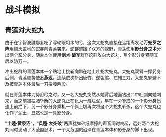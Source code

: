 # 战斗模拟

## 青莲对大蛇丸

由于在宇智波鼬那里吃了写轮眼幻术的亏，这次大蛇丸直接在远距离发动**万蛇罗之阵**用铺天盖地的蛇群向青莲袭来。蛇群遮挡了双方的视野，青莲使用**影分身之术**分出两个影分身，随后本体使用**剑术·破军**刺穿蛇群攻向大蛇丸，两个影分身紧随其后以防万一。

冲出蛇群的青莲本体一个贴地上挑斩向趴在地上吐蛇大蛇丸，大蛇丸双臂一撑躬身后侧，青莲顺势使出**燕返**，连续依次斩出唐竹、逆袈裟、左雉三刀，大蛇丸躲避不及被青莲本体最后一刀拦腰两段。

就在青莲本体刀势用尽之时，又一名大蛇丸突然从她背后地面钻出口中吐剑向她刺来，而之前被拦腰斩断的大蛇丸正在化为一滩烂泥，早在一旁警戒的一个影分身迅速上前拦下，另一个影分身乘机一个斜上切再次将这个大蛇丸斩杀，这个大蛇丸也化作了泥土，显然也是一具影分身。

"**土遁·黄泉沼**"，"**风遁·大突破**"两声犹如砂纸摩擦的声音同时响起，远处两个大蛇丸同时发动了大范围忍术，一个大范围的沼泽在青莲本体和影分身的脚下出现。